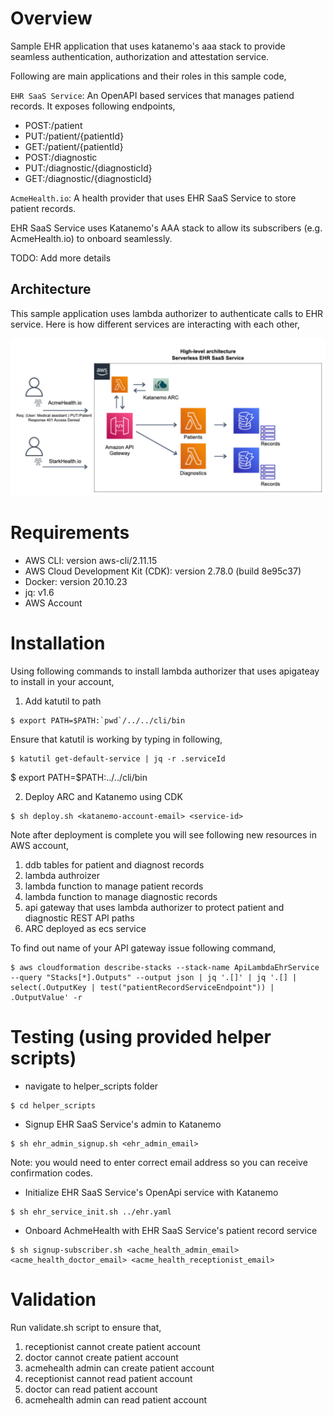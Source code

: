 # Overview
Sample EHR application that uses katanemo's aaa stack to provide seamless authentication, authorization and attestation service.

Following are main applications and their roles in this sample code,

`EHR SaaS Service`: An OpenAPI based services that manages patiend records. It exposes following endpoints,

- POST:/patient
- PUT:/patient/{patientId}
- GET:/patient/{patientId}
- POST:/diagnostic
- PUT:/diagnostic/{diagnosticId}
- GET:/diagnostic/{diagnosticId}

`AcmeHealth.io`: A health provider that uses EHR SaaS Service to store patient records.

EHR SaaS Service uses Katanemo's AAA stack to allow its subscribers (e.g. AcmeHealth.io) to onboard seamlessly.

TODO: Add more details

## Architecture

This sample application uses lambda authorizer to authenticate calls to EHR service. Here is how different services are interacting with each other,

<img src="https://github.com/katanemo/katanemo-aaa/blob/main/samples/ehr-service/saas_arch.png?raw=true" width="800">

# Requirements

- AWS CLI: version aws-cli/2.11.15
- AWS Cloud Development Kit (CDK): version 2.78.0 (build 8e95c37)
- Docker: version 20.10.23
- jq: v1.6
- AWS Account

# Installation

Using following commands to install lambda authorizer that uses apigateay to install in your account,

1. Add katutil to path
```
$ export PATH=$PATH:`pwd`/../../cli/bin
```
Ensure that katutil is working by typing in following,
```
$ katutil get-default-service | jq -r .serviceId
```
$ export PATH=$PATH:../../cli/bin

2. Deploy ARC and Katanemo using CDK

```
$ sh deploy.sh <katanemo-account-email> <service-id>
```

Note after deployment is complete you will see following new resources in AWS account,

1. ddb tables for patient and diagnost records
2. lambda authroizer
3. lambda function to manage patient records
4. lambda function to manage diagnostic records
5. api gateway that uses lambda authorizer to protect patient and diagnostic REST API paths
6. ARC deployed as ecs service

To find out name of your API gateway issue following command,

```
$ aws cloudformation describe-stacks --stack-name ApiLambdaEhrService --query "Stacks[*].Outputs" --output json | jq '.[]' | jq '.[] | select(.OutputKey | test("patientRecordServiceEndpoint")) | .OutputValue' -r
```

# Testing (using provided helper scripts)

- navigate to helper_scripts folder
```
$ cd helper_scripts
```

- Signup EHR SaaS Service's admin to Katanemo
```
$ sh ehr_admin_signup.sh <ehr_admin_email>
```

Note: you would need to enter correct email address so you can receive confirmation codes.

- Initialize EHR SaaS Service's OpenApi service with Katanemo
```
$ sh ehr_service_init.sh ../ehr.yaml
```

- Onboard AchmeHealth with EHR SaaS Service's patient record service
```
$ sh signup-subscriber.sh <ache_health_admin_email> <acme_health_doctor_email> <acme_health_receptionist_email>
```

# Validation

Run validate.sh script to ensure that,

1. receptionist cannot create patient account
2. doctor cannot create patient account
3. acmehealth admin can create patient account
4. receptionist cannot read patient account
5. doctor can read patient account
6. acmehealth admin can read patient account
